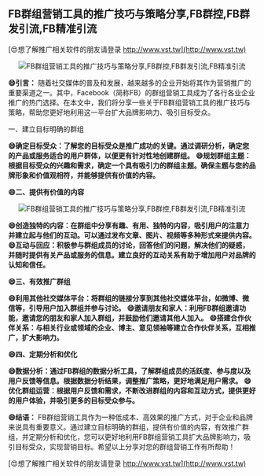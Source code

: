 ## **FB群组营销工具的推广技巧与策略分享,FB群控,FB群发引流,FB精准引流**

[😍想了解推广相关软件的朋友请登录 http://www.vst.tw](http://www.vst.tw)

 <center><img src="https://vst.tw/MP4/tuiguang/png/0.png" alt="FB群组营销工具的推广技巧与策略分享,FB群控,FB群发引流,FB精准引流"></center>

**😄引言：**
随着社交媒体的普及和发展，越来越多的企业开始将其作为营销推广的重要渠道之一。其中，Facebook（简称FB）的群组营销工具成为了各行各业企业推广的热门选择。在本文中，我们将分享一些关于FB群组营销工具的推广技巧与策略，帮助您更好地利用这一平台扩大品牌影响力、吸引目标受众。

一、建立目标明确的群组

**😄确定目标受众：了解您的目标受众是推广成功的关键。通过调研分析，确定您的产品或服务适合的用户群体，以便更有针对性地创建群组。**
**😄规划群组主题：根据目标受众的兴趣和需求，确定一个具有吸引力的群组主题。确保主题与您的品牌形象和价值观相符，并能够提供有价值的内容。**

**😄二、提供有价值的内容**

 <center><img src="https://vst.tw/MP4/tuiguang/png/4.png" alt="FB群组营销工具的推广技巧与策略分享,FB群控,FB群发引流,FB精准引流"></center>

**😄创造独特的内容：在群组中分享有趣、有用、独特的内容，吸引用户的注意力并建立起与他们的互动。可以通过发布文章、图片、视频等多种形式来提供内容。**
**😄互动与回应：积极参与群组成员的讨论，回答他们的问题，解决他们的疑惑，并随时提供有关产品或服务的信息。建立良好的互动关系有助于增加用户对品牌的认知和信任。**

**😄三、有效推广群组**

**😄利用其他社交媒体平台：将群组的链接分享到其他社交媒体平台，如微博、微信等，引导用户加入群组并参与讨论。**
**😄邀请朋友和家人：利用FB群组邀请功能，邀请您的朋友和家人加入群组，并鼓励他们邀请其他人加入。**
**😄搭建合作伙伴关系：与相关行业或领域的企业、博主、意见领袖等建立合作伙伴关系，互相推广，扩大影响力。**

**😄四、定期分析和优化**

**😄数据分析：通过FB群组的数据分析工具，了解群组成员的活跃度、参与度以及用户反馈等信息。根据数据分析结果，调整推广策略，更好地满足用户需求。**
**😄优化群组运营：根据用户反馈和需求，不断改进群组的内容和互动方式，提供更好的用户体验，并吸引更多的目标受众参与。**

**😄结语：**
FB群组营销工具作为一种低成本、高效果的推广方式，对于企业和品牌来说具有重要意义。通过建立目标明确的群组，提供有价值的内容，有效推广群组，并定期分析和优化，您可以更好地利用FB群组营销工具扩大品牌影响力，吸引目标受众，实现营销目标。希望以上分享对您的群组营销工作有所帮助！

[😍想了解推广相关软件的朋友请登录 http://www.vst.tw](http://www.vst.tw)



